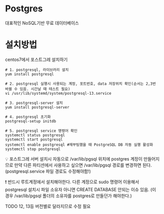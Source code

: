 # Postgres
대표적인 NoSQL기반 무료 데이터베이스

# 설치방법
centos7에서 포스트그레 설치하기

```shell
# 1. postgresql, 라이브러리 설치
yum install postgresql

# 2. postgresql 실행시 사용되는 계정, 포트번호, data 저장위치 확인(순서는 2,3번 바뀔 수 있음. 시간날 때 테스트 필요)
vi /usr/lib/systemd/system/postgresql-13.service

# 3. postgresql-server 설치
yum install postgresql-server

# 4. postgresql 초기화
postgresql-setup initdb

# 5. postgresql service 명령어 확인
systemctl status postgresql 
systemctl start postgresql
systemctl enable postgresql #재부팅했을 때 PostgreSQL DB 자동 실행 활성화
systemctl stop postgresql
```

💡 포스트그레 서버 설치시 자동으로 /var/lib/pgsql 위치에 postgres 계정이 만들어지므로 만약 다른 파티션에서 사용하고 싶으면 /var/lib/pgsql 경로를 변경하면 된다. (postgresql.service 파일 경로도 수정해야함!)

❗ 반드시 루트계정에서 설치해야한다.
다른 계정으로 sudo 명령어 이용해서 postgresql 설치시 파일 소유자 아니면 CREATE DATABASE 안되는 이슈 있음. (이 경우 /var/lib/pgsql 폴더의 소유자를 postgres로 만들던가 해야한다.)

TODO 12, 13등 버전별로 달라지므로 수정 필요